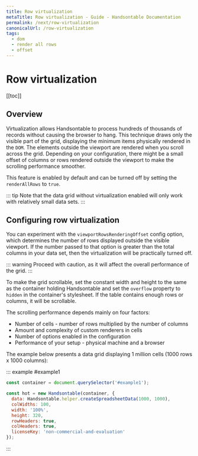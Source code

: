```yaml
---
title: Row virtualization
metaTitle: Row virtualization - Guide - Handsontable Documentation
permalink: /next/row-virtualization
canonicalUrl: /row-virtualization
tags:
  - dom
  - render all rows
  - offset
---
```


# Row virtualization

[[toc]]

## Overview

Virtualization allows Handsontable to process hundreds of thousands of records without causing the browser to hang. This technique draws only the visible part of the grid, displaying the minimum items physically rendered in the `DOM`. The elements outside the viewport are rendered when you scroll across the grid. Depending on your configuration, there might be a small offset of columns or rows rendered outside the viewport to make the scrolling performance smoother.

This feature is enabled by default and can be turned off by setting the `renderAllRows` to `true`.

::: tip Note that the data grid without virtualization enabled will only work with relatively small data sets. :::

## Configuring row virtualization

You can experiment with the `viewportRowsRenderingOffset` config option, which determines the number of rows displayed outside the visible viewport. If the number passed to that option is greater than the total columns in your data set, then the virtualization will be practically turned off.

::: warning Proceed with caution, as it will affect the overall performance of the grid. :::

To make the grid scrollable, set the constant width and height to the same as the container holding Handsontable and set the `overflow` property to `hidden` in the container's stylesheet. If the table contains enough rows or columns, it will be scrollable.

The scrolling performance depends mainly on four factors:

* Number of cells - number of rows multiplied by the number of columns
* Amount and complexity of custom renderers in cells
* Number of options enabled in the configuration
* Performance of your setup - physical machine and a browser

The example below presents a data grid displaying 1 million cells (1000 rows x 1000 columns):

::: example #example1
```js
const container = document.querySelector('#example1');

const hot = new Handsontable(container, {
  data: Handsontable.helper.createSpreadsheetData(1000, 1000),
  colWidths: 100,
  width: '100%',
  height: 320,
  rowHeaders: true,
  colHeaders: true,
  licenseKey: 'non-commercial-and-evaluation'
});
```
:::
